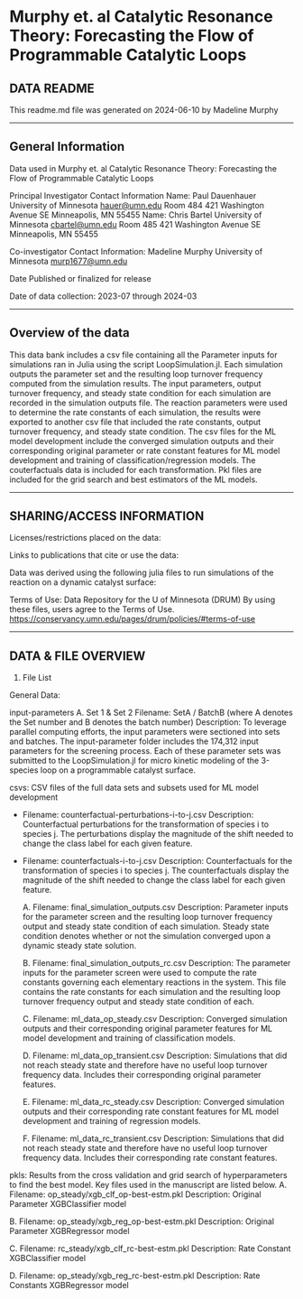# Murphy et. al Catalytic Resonance Theory: Forecasting the Flow of Programmable Catalytic Loops

## DATA README

This readme.md file was generated on 2024-06-10 by Madeline Murphy

-------------------

General Information
-------------------

Data used in Murphy et. al Catalytic Resonance Theory: Forecasting the Flow of Programmable Catalytic Loops

Principal Investigator Contact Information
    Name: Paul Dauenhauer
            University of Minnesota
            <hauer@umn.edu>
            Room 484
            421 Washington Avenue SE
            Minneapolis, MN 55455
    Name: Chris Bartel
            University of Minnesota
            <cbartel@umn.edu>
            Room 485
            421 Washington Avenue SE
            Minneapolis, MN 55455

Co-investigator Contact Information:
    Madeline Murphy
            University of Minnesota
            <murp1677@umn.edu>

Date Published or finalized for release

Date of data collection: 2023-07 through 2024-03

--------------------

Overview of the data
--------------------

This data bank includes a csv file containing all the Parameter inputs for simulations ran in Julia using the script LoopSimulation.jl. Each simulation outputs the parameter set and the resulting loop turnover frequency computed from the simulation results. The input parameters, output turnover frequency, and steady state condition for each simulation are recorded in the simulation outputs file. The reaction parameters were used to determine the rate constants of each simulation, the results were exported to another csv file that included the rate constants, output turnover frequency, and steady state condition. The csv files for the ML model development include the converged simulation outputs and their corresponding original parameter or rate constant features for ML model development and training of classification/regression models. The couterfactuals data is included for each transformation. Pkl files are included for the grid search and best estimators of the ML models.

--------------------------

SHARING/ACCESS INFORMATION
--------------------------

Licenses/restrictions placed on the data:

Links to publications that cite or use the data:

Data was derived using the following julia files to run simulations of the reaction on a dynamic catalyst surface:

Terms of Use: Data Repository for the U of Minnesota (DRUM) By using these files, users agree to the Terms of Use. <https://conservancy.umn.edu/pages/drum/policies/#terms-of-use>

---------------------

DATA & FILE OVERVIEW
---------------------

1. File List

General Data:

input-parameters
   A. Set 1 & Set 2
   Filename: SetA / BatchB (where A denotes the Set number and B denotes the batch number)
   Description: To leverage parallel computing efforts, the input parameters were sectioned into sets and batches. The input-parameter folder includes the 174,312 input parameters for the screening process. Each of these parameter sets was submitted to the LoopSimulation.jl for micro kinetic modeling of the 3-species loop on a programmable catalyst surface.

csvs: CSV files of the full data sets and subsets used for ML model development

- Filename: counterfactual-perturbations-i-to-j.csv
      Description: Counterfactual perturbations for the transformation of species i to species j. The perturbations display the magnitude of the shift needed to change the class label for each given feature.

- Filename: counterfactuals-i-to-j.csv
      Description: Counterfactuals for the transformation of species i to species j. The counterfactuals display the magnitude of the shift needed to change the class label for each given feature.

   A. Filename: final_simulation_outputs.csv
      Description: Parameter inputs for the parameter screen and the resulting loop turnover frequency output and steady state condition of each simulation. Steady state condition denotes whether or not the simulation converged upon a dynamic steady state solution.

   B. Filename: final_simulation_outputs_rc.csv
       Description: The parameter inputs for the parameter screen were used to compute the rate constants governing each elementary reactions in the system. This file contains the rate constants for each simulation and the resulting loop turnover frequency output and steady state condition of each.

   C. Filename: ml_data_op_steady.csv
       Description: Converged simulation outputs and their corresponding original parameter features for ML model development and training of classification models.

   D. Filename: ml_data_op_transient.csv
       Description: Simulations that did not reach steady state and therefore have no useful loop turnover frequency data. Includes their corresponding original parameter features.

   E. Filename: ml_data_rc_steady.csv
       Description: Converged simulation outputs and their corresponding rate constant features for ML model development and training of regression models.

   F. Filename: ml_data_rc_transient.csv
       Description: Simulations that did not reach steady state and therefore have no useful loop turnover frequency data. Includes their corresponding rate constant features.

pkls: Results from the cross validation and grid search of hyperparameters to find the best model. Key files used in the manuscript are listed below.
   A. Filename: op_steady/xgb_clf_op-best-estm.pkl
      Description: Original Parameter XGBClassifier model

   B. Filename: op_steady/xgb_reg_op-best-estm.pkl
      Description: Original Parameter XGBRegressor model

   C. Filename: rc_steady/xgb_clf_rc-best-estm.pkl
      Description: Rate Constant XGBClassifier model

   D. Filename: op_steady/xgb_reg_rc-best-estm.pkl
      Description: Rate Constants XGBRegressor model
